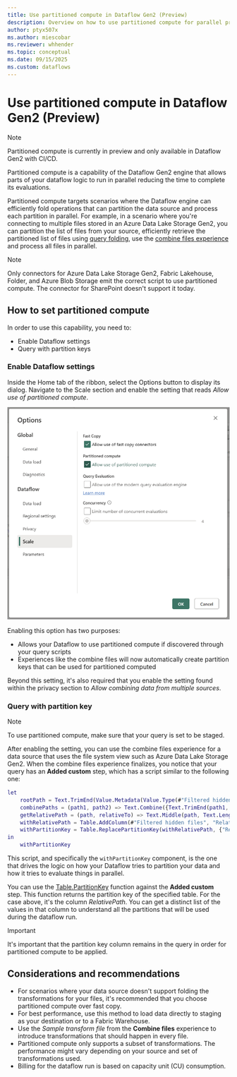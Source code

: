 ```yaml
---
title: Use partitioned compute in Dataflow Gen2 (Preview)
description: Overview on how to use partitioned compute for parallel processing in Dataflow Gen2 with CI/CD.
author: ptyx507x
ms.author: miescobar
ms.reviewer: whhender
ms.topic: conceptual
ms.date: 09/15/2025
ms.custom: dataflows
---
```

# Use partitioned compute in Dataflow Gen2 (Preview)

>[!NOTE]
>Partitioned compute is currently in preview and only available in Dataflow Gen2 with CI/CD.

Partitioned compute is a capability of the Dataflow Gen2 engine that allows parts of your dataflow logic to run in parallel reducing the time to complete its evaluations.

Partitioned compute targets scenarios where the Dataflow engine can efficiently fold operations that can partition the data source and process each partition in parallel. For example, in a scenario where you're connecting to multiple files stored in an Azure Data Lake Storage Gen2, you can partition the list of files from your source, efficiently retrieve the partitioned list of files using [query folding](/power-query/query-folding-basics), use the [combine files experience](/power-query/combine-files-overview) and process all files in parallel.

>[!NOTE]
>Only connectors for Azure Data Lake Storage Gen2, Fabric Lakehouse, Folder, and Azure Blob Storage emit the correct script to use partitioned compute. The connector for SharePoint doesn't support it today.

## How to set partitioned compute

In order to use this capability, you need to:

* Enable Dataflow settings
* Query with partition keys 

### Enable Dataflow settings

Inside the Home tab of the ribbon, select the Options button to display its dialog. Navigate to the Scale section and enable the setting that reads *Allow use of partitioned compute*.

![Screenshot of the partitioned compute setting inside the scale section of the options dialog](media/dataflow-gen2-partitioned-compute/partitioned-compute-setting.png)

Enabling this option has two purposes:
* Allows your Dataflow to use partitioned compute if discovered through your query scripts
* Experiences like the combine files will now automatically create partition keys that can be used for partitioned computed 

Beyond this setting, it's also required that you enable the setting found within the privacy section to *Allow combining data from multiple sources*. 

### Query with partition key
>[!NOTE]
>To use partitioned compute, make sure that your query is set to be staged.

After enabling the setting, you can use the combine files experience for a data source that uses the file system view such as Azure Data Lake Storage Gen2. When the combine files experience finalizes, you notice that your query has an **Added custom** step, which has a script similar to the following one:

```M code 
let
    rootPath = Text.TrimEnd(Value.Metadata(Value.Type(#"Filtered hidden files"))[FileSystemTable.RootPath]?, "\"),
    combinePaths = (path1, path2) => Text.Combine({Text.TrimEnd(path1, "\"), path2}, "\"),
    getRelativePath = (path, relativeTo) => Text.Middle(path, Text.Length(relativeTo) + 1),
    withRelativePath = Table.AddColumn(#"Filtered hidden files", "Relative Path", each getRelativePath(combinePaths([Folder Path], [Name]), rootPath), type text),
    withPartitionKey = Table.ReplacePartitionKey(withRelativePath, {"Relative Path"})
in
    withPartitionKey
```
This script, and specifically the ``withPartitionKey`` component, is the one that drives the logic on how your Dataflow tries to partition your data and how it tries to evaluate things in parallel.

You can use the [Table.PartitionKey](/powerquery-m/table-partitionkey) function against the **Added custom** step. This function returns the partition key of the specified table. For the case above, it's the column *RelativePath*. You can get a distinct list of the values in that column to understand all the partitions that will be used during the dataflow run.

>[!IMPORTANT]
>It's important that the partition key column remains in the query in order for partitioned compute to be applied.

## Considerations and recommendations

* For scenarios where your data source doesn't support folding the transformations for your files, it's recommended that you choose partitioned compute over fast copy. 
* For best performance, use this method to load data directly to staging as your destination or to a Fabric Warehouse. 
* Use the *Sample transform file* from the **Combine files** experience to introduce transformations that should happen in every file. 
* Partitioned compute only supports a subset of transformations. The performance might vary depending on your source and set of transformations used.
* Billing for the dataflow run is based on capacity unit (CU) consumption.